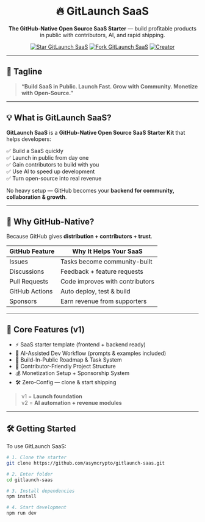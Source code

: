 <h1 align="center">🔥 GitLaunch SaaS</h1>
<p align="center"><b>The GitHub-Native Open Source SaaS Starter</b> — build profitable products in public with contributors, AI, and rapid shipping.</p>

<p align="center">
  <a href="https://github.com/asymcrypto/gitlaunch-saas/stargazers"><img src="https://img.shields.io/github/stars/asymcrypto/gitlaunch-saas?style=social" alt="Star GitLaunch SaaS"/></a>
  <a href="https://github.com/asymcrypto/gitlaunch-saas/network/members"><img src="https://img.shields.io/github/forks/asymcrypto/gitlaunch-saas?style=social" alt="Fork GitLaunch SaaS"/></a>
  <a href="https://github.com/asymcrypto"><img src="https://img.shields.io/badge/Creator-%40Asymcrypto-green" alt="Creator"/></a>
</p>

---

## 🚀 Tagline

> **“Build SaaS in Public. Launch Fast. Grow with Community. Monetize with Open-Source.”**

---

## 💡 What is GitLaunch SaaS?

**GitLaunch SaaS** is a **GitHub-Native Open Source SaaS Starter Kit** that helps developers:

✅ Build a SaaS quickly  
✅ Launch in public from day one  
✅ Gain contributors to build with you  
✅ Use AI to speed up development  
✅ Turn open-source into real revenue  

No heavy setup — GitHub becomes your **backend for community, collaboration & growth**.

---

## 🤔 Why GitHub-Native?

Because GitHub gives **distribution + contributors + trust**.

| GitHub Feature | Why It Helps Your SaaS |
|----------------|--------------------------|
| Issues | Tasks become community-built |
| Discussions | Feedback + feature requests |
| Pull Requests | Code improves with contributors |
| GitHub Actions | Auto deploy, test & build |
| Sponsors | Earn revenue from supporters |

---

## 🧠 Core Features (v1)

- ⚡ SaaS starter template (frontend + backend ready)
- 🤖 AI-Assisted Dev Workflow (prompts & examples included)
- 📌 Build-In-Public Roadmap & Task System
- 👥 Contributor-Friendly Project Structure
- 💰 Monetization Setup + Sponsorship System
- 🛠 Zero-Config — clone & start shipping

> v1 = **Launch foundation**  
> v2 = **AI automation + revenue modules**  

---

## 🛠️ Getting Started

To use GitLaunch SaaS:

```bash
# 1. Clone the starter
git clone https://github.com/asymcrypto/gitlaunch-saas.git

# 2. Enter folder
cd gitlaunch-saas

# 3. Install dependencies
npm install

# 4. Start development
npm run dev
